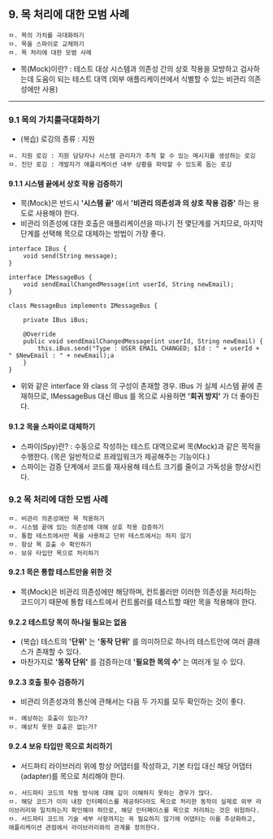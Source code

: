 ## 9. 목 처리에 대한 모범 사례

```
ㅁ. 목의 가치를 극대화하기
ㅁ. 목을 스파이로 교체하기
ㅁ. 목 처리에 대한 모범 사례
```
- 목(Mock)이란? : 테스트 대상 시스템과 의존성 간의 상호 작용을 모방하고 검사하는데 도움이 되는 테스트 대역 (외부 애플리케이션에서 식별할 수 있는 비관리 의존성에만 사용)
---

### 9.1 목의 가치를극대화하기
- (복습) 로깅의 종류 : 지원 
```
ㅁ. 지원 로깅 : 지원 담당자나 시스템 관리자가 추적 할 수 있는 메시지를 생성하는 로깅
ㅁ. 진단 로깅 : 개발자가 애플리케이션 내부 상황을 파악할 수 있도록 돕는 로깅
```

#### 9.1.1 시스템 끝에서 상호 작용 검증하기
- 목(Mock)은 반드시 **'시스템 끝'** 에서 **'비관리 의존성과 의 상호 작용 검증'** 하는 용도로 사용해야 한다.
- 비관리 의존성에 대한 호출은 애플리케이션을 떠나기 전 몇단계를 거치므로, 마지막 단계를 선택해 목으로 대체하는 방법이 가장 좋다.
```
interface IBus {
    void send(String message);
}

interface IMessageBus {
    void sendEmailChangedMessage(int userId, String newEmail);
}

class MessageBus implements IMessageBus {

    private IBus iBus;

    @Override
    public void sendEmailChangedMessage(int userId, String newEmail) {
        this.iBus.send("Type : USER EMAIL CHANGED; $Id : " + userId + " $NewEmail : " + newEmail);a
    }
}
```
- 위와 같은 interface 와 class 의 구성이 존재할 경우. IBus 가 실제 시스템 끝에 존재하므로, IMessageBus 대신 IBus 를 목으로 사용하면 **'회귀 방지'** 가 더 좋아진다.

#### 9.1.2 목을 스파이로 대체하기

- 스파이(Spy)란? : 수동으로 작성하는 테스트 대역으로써 목(Mock)과 같은 목적을 수행한다. (목은 일반적으로 프레임워크가 제공해주는 기능이다.) 
- 스파이는 검증 단계에서 코드를 재사용해 테스트 크기를 줄이고 가독성을 향상시킨다. 

### 9.2 목 처리에 대한 모범 사례
```
ㅁ. 비관리 의존성에만 목 적용하기
ㅁ. 시스템 끝에 있는 의존성에 대해 상호 작용 검증하기
ㅁ. 통합 테스트에서만 목을 사용하고 단위 테스트에서는 하지 않기
ㅁ. 항상 목 호출 수 확인하기
ㅁ. 보유 타입만 목으로 처리하기
```

#### 9.2.1 목은 통합 테스트만을 위한 것
- 목(Mock)은 비관리 의존성에만 해당하며, 컨트롤러만 이러한 의존성을 처리하는 코드이기 때문에 통합 테스트에서 컨트롤러를 테스트할 때만 목을 적용해야 한다.
#### 9.2.2 테스트당 목이 하나일 필요는 없음

- (복습) 테스트의 **'단위'** 는 **'동작 단위'** 를 의미하므로 하나의 테스트안에 여러 클래스가 존재할 수 있다. 
- 마찬가지로 **'동작 단위'** 를 검증하는데 **'필요한 목의 수'** 는 여러개 일 수 있다.

#### 9.2.3 호출 횟수 검증하기
- 비관리 의존성과의 통신에 관해서는 다음 두 가지를 모두 확인하는 것이 좋다.
```
ㅁ. 예상하는 호출이 있는가?
ㅁ. 예상치 못한 호출은 없는가?
```

#### 9.2.4 보유 타입만 목으로 처리하기
- 서드파티 라이브러리 위에 항상 어댑터를 작성하고, 기본 타입 대신 해당 어댑터(adapter)를 목으로 처리해야 한다.
```
ㅁ. 서드파티 코드의 작동 방식에 대해 깊이 이해하지 못하는 경우가 많다.
ㅁ. 해당 코드가 이미 내장 인터페이스를 제공하더라도 목으로 처리한 동작이 실제로 외부 라이브러리와 일치하는지 확인해야 하므로, 해당 인터페이스를 목으로 처리하는 것은 위험하다.
ㅁ. 서드파티 코드의 기술 세부 사항까지는 꼭 필요하지 않기에 어댑터는 이를 추상화하고, 애플리케이션 관점에서 라이브러리와의 관계를 정의한다.
```
